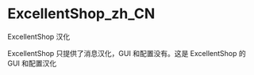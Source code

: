 # ExcellentShop_zh_CN

ExcellentShop 汉化

ExcellentShop 只提供了消息汉化，GUI 和配置没有。这是 ExcellentShop 的 GUI 和配置汉化
